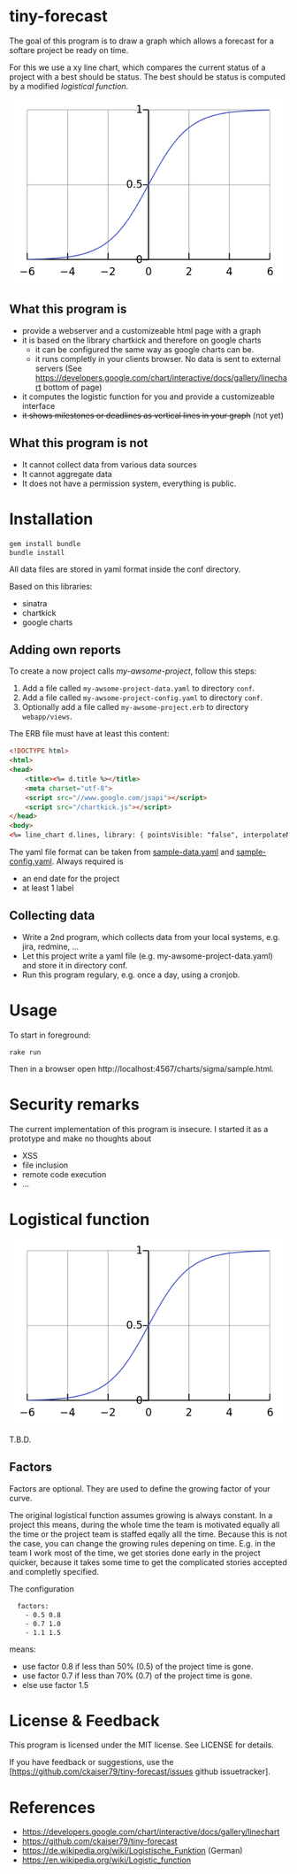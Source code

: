 # tiny-forecast

The goal of this program is to draw a graph which allows a forecast for a softare project be ready on time.

For this we use a xy line chart, which compares the current status of a project with a best should be status. 
The best should be status is computed by a modified _logistical function_.

![A s-curve generated by this program][s-curve]

## What this program is
 
 - provide a webserver and a customizeable html page with a graph
 - it is based on the library chartkick and therefore on google charts 
   - it can be configured the same way as google charts can be.
   - it runs completly in your clients browser. No data is sent to external servers (See https://developers.google.com/chart/interactive/docs/gallery/linechart bottom of page)
 - it computes the logistic function for you and provide a customizeable interface
 - ~~it shows milestones or deadlines as vertical lines in your graph~~ (not yet)
 
## What this program is not

 - It cannot collect data from various data sources
 - It cannot aggregate data
 - It does not have a permission system, everything is public.

# Installation

```
gem install bundle
bundle install
```

All data files are stored in yaml format inside the conf directory.

Based on this libraries:

 - sinatra
 - chartkick
 - google charts

## Adding own reports

To create a now project calls _my-awsome-project_, follow this steps:

 1. Add a file called `my-awsome-project-data.yaml` to directory `conf`.
 2. Add a file called `my-awsome-project-config.yaml` to directory `conf`.
 3. Optionally add a file called `my-awsome-project.erb` to directory `webapp/views`.

The ERB file must have at least this content:

```html
<!DOCTYPE html>
<html>
<head>
	<title><%= d.title %></title>
	<meta charset="utf-8">
    <script src="//www.google.com/jsapi"></script>
    <script src="/chartkick.js"></script>
</head>
<body>
<%= line_chart d.lines, library: { pointsVisible: "false", interpolateNulls: "true" } %>

```

The yaml file format can be taken from [sample-data.yaml](conf/sample-data.yaml) and [sample-config.yaml](conf/sample-config.yaml). Always required is

 - an end date for the project
 - at least 1 label

## Collecting data

 - Write a 2nd program, which collects data from your local systems, e.g. jira, redmine, ...
 - Let this project write a yaml file (e.g. my-awsome-project-data.yaml) and store it in directory conf.
 - Run this program regulary, e.g. once a day, using a cronjob.

# Usage

To start in foreground:

```
rake run
```

Then in a browser open http://localhost:4567/charts/sigma/sample.html.

# Security remarks

The current implementation of this program is insecure. I started it as a prototype and make no thoughts about
 
- XSS 
- file inclusion
- remote code execution
- ...

# Logistical function

![A s-curve generated by this program][s-curve]

T.B.D.

## Factors

Factors are optional. They are used to define the growing factor of your curve.

The original logistical function assumes growing is always constant. In a project this means, during the 
whole time the team is motivated equally all the time or the project team is staffed eqally alll the time. 
Because this is not the case, you can change the growing rules depening on time. E.g. in the team I work most
of the time, we get stories done early in the project quicker, because it takes some time to get the complicated
stories accepted and completly specified.

The configuration

```
  factors:
    - 0.5 0.8
    - 0.7 1.0
    - 1.1 1.5
```

means:

 - use factor 0.8 if less than 50% (0.5) of the project time is gone.
 - use factor 0.7 if less than 70% (0.7) of the project time is gone.
 - else use factor 1.5


# License & Feedback

This program is licensed under the MIT license. See LICENSE for details.

If you have feedback or suggestions, use the [https://github.com/ckaiser79/tiny-forecast/issues github issuetracker].

# References

 - https://developers.google.com/chart/interactive/docs/gallery/linechart
 - https://github.com/ckaiser79/tiny-forecast
 - https://de.wikipedia.org/wiki/Logistische_Funktion (German)
 - https://en.wikipedia.org/wiki/Logistic_function
 
[s-curve]: doc/s-curve.png "S Curve Sample" 
